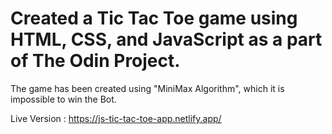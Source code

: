 # Created a Tic Tac Toe game using HTML, CSS, and JavaScript as a part of The Odin Project.
The game has been created using "MiniMax Algorithm", which it is impossible to win the Bot.

Live Version : https://js-tic-tac-toe-app.netlify.app/
